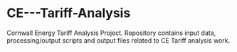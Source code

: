 CE---Tariff-Analysis
====================

Cornwall Energy Tariff Analysis Project. Repository contains input data, processing/output scripts and output files related to CE Tariff analysis work.
